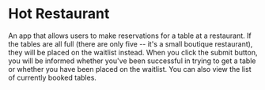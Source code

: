 # Hot Restaurant

An app that allows users to make reservations for a table at a restaurant. If the tables are all full (there are only five -- it's a small boutique restaurant), they will be placed on the waitlist instead. When you click the submit button, you will be informed whether you've been successful in trying to get a table or whether you have been placed on the waitlist. You can also view the list of currently booked tables.